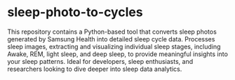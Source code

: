 # sleep-photo-to-cycles
This repository contains a Python-based tool that converts sleep photos generated by Samsung Health into detailed sleep cycle data. Processes sleep images, extracting and visualizing individual sleep stages, including Awake, REM, light sleep, and deep sleep, to provide meaningful insights into your sleep patterns. Ideal for developers, sleep enthusiasts, and researchers looking to dive deeper into sleep data analytics.

